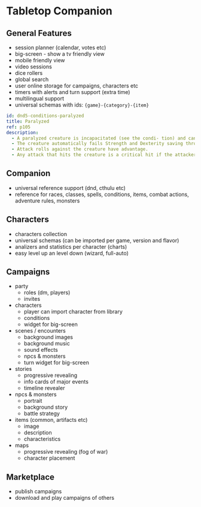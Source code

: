 # Tabletop Companion

## General Features
- session planner (calendar, votes etc)
- big-screen - show a tv friendly view
- mobile friendly view
- video sessions
- dice rollers
- global search
- user online storage for campaigns, characters etc
- timers with alerts and turn support (extra time)
- multilingual support
- universal schemas with ids: `{game}-{category}-{item}`
```yml
id: dnd5-conditions-paralyzed
title: Paralyzed
ref: p105
description:
  - A paralyzed creature is incapacitated (see the condi- tion) and can’t move or speak.
  - The creature automatically fails Strength and Dexterity saving throws.
  - Attack rolls against the creature have advantage.
  - Any attack that hits the creature is a critical hit if the attacker is within 5 feet of the creature.
```

## Companion
- universal reference support (dnd, cthulu etc)
- reference for races, classes, spells, conditions, items, combat actions, adventure rules, monsters

## Characters
- characters collection
- universal schemas (can be imported per game, version and flavor)
- analizers and statistics per character (charts)
- easy level up an level down (wizard, full-auto)

## Campaigns
- party
  - roles (dm, players)
  - invites
- characters
  - player can import character from library
  - conditions
  - widget for big-screen
- scenes / encounters
  - background images
  - background music
  - sound effects
  - npcs & monsters
  - turn widget for big-screen
- stories
  - progressive revealing
  - info cards of major events
  - timeline revealer
- npcs & monsters
  - portrait
  - background story
  - battle strategy
- items (common, artifacts etc)
  - image
  - description
  - characteristics
- maps
  - progressive revealing (fog of war)
  - character placement

## Marketplace
- publish campaigns
- download and play campaigns of others

